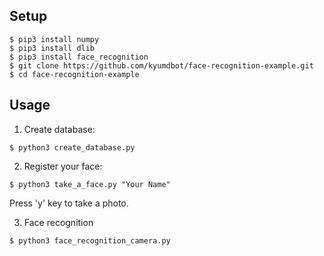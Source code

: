 ## Setup

```
$ pip3 install numpy
$ pip3 install dlib
$ pip3 install face_recognition
$ git clone https://github.com/kyumdbot/face-recognition-example.git
$ cd face-recognition-example
```


## Usage

1. Create database:

```
$ python3 create_database.py
```

2. Register your face:

```
$ python3 take_a_face.py "Your Name"
```

Press 'y' key to take a photo.  


3. Face recognition

```
$ python3 face_recognition_camera.py
```
